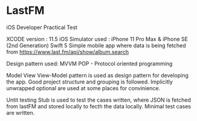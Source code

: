 # LastFM
iOS Developer Practical Test
 
XCODE version : 11.5
iOS Simulator used : iPhone 11 Pro Max & iPhone SE (2nd Generation)
Swift 5
Simple mobile app where data is being fetched from https://www.last.fm/api/show/album.search

Design pattern used: MVVM
POP - Protocol oriented programming

Model View View-Model pattern is used as design pattern for developing the app. 
Good project structure and grouping is followed.
Implicitly unwrapped optional are used at some places for convinience.

Untit testing
Stub is used to test the cases written, where JSON is fetched from lastFM and stored locally to fecth the data locally.
Minimal test cases are written.
